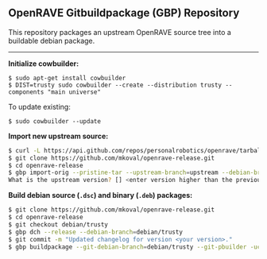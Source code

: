 ## OpenRAVE Gitbuildpackage (GBP) Repository ##

This repository packages an upstream OpenRAVE source tree into a buildable debian package.

----
**Initialize cowbuilder:**
```
$ sudo apt-get install cowbuilder
$ DIST=trusty sudo cowbuilder --create --distribution trusty --components "main universe"
```
To update existing:
```
$ sudo cowbuilder --update
```

**Import new upstream source:**
```bash
$ curl -L https://api.github.com/repos/personalrobotics/openrave/tarball/master > master.tar.gz
$ git clone https://github.com/mkoval/openrave-release.git
$ cd openrave-release
$ gbp import-orig --pristine-tar --upstream-branch=upstream --debian-branch=debian/trusty ../master.tar.gz
What is the upstream version? [] <enter version higher than the previous>
```

**Build debian source (`.dsc`) and binary (`.deb`) packages:**
```bash
$ git clone https://github.com/mkoval/openrave-release.git
$ cd openrave-release
$ git checkout debian/trusty
$ gbp dch --release --debian-branch=debian/trusty
$ git commit -m "Updated changelog for version <your version>."
$ gbp buildpackage --git-debian-branch=debian/trusty --git-pbuilder -uc -us
```
